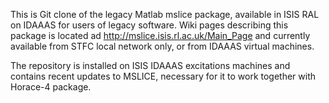 This is Git clone of the legacy Matlab mslice package, available in ISIS RAL on IDAAAS for users of legacy software. 
Wiki pages describing this package is located ad http://mslice.isis.rl.ac.uk/Main_Page and currently available from STFC local network only, or from IDAAAS virtual machines.


The repository is installed on ISIS IDAAAS excitations machines and contains recent updates to MSLICE, necessary for it to work together with Horace-4 package.

